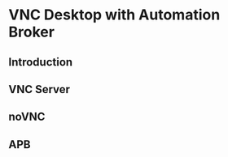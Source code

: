 VNC Desktop with Automation Broker
==================================

Introduction
------------

VNC Server
----------

noVNC
-----

APB
---
